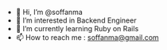 - 👋 Hi, I’m @soffanma
- 👀 I’m interested in Backend Engineer
- 🌱 I’m currently learning Ruby on Rails
- 📫 How to reach me : soffanma@gmail.com

<!---
soffanma/soffanma is a ✨ special ✨ repository because its `README.md` (this file) appears on your GitHub profile.
You can click the Preview link to take a look at your changes.
--->
